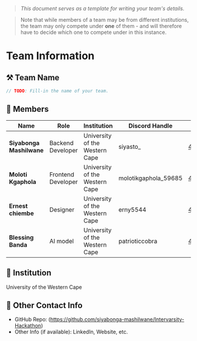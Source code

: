 > *This document serves as a template for writing your team's details.*

> Note that while members of a team may be from different institutions, the team may only compete under **one** of them - and will therefore have to decide which one to compete under in this instance.

# Team Information

## ⚒️ Team Name
``` c
// TODO: Fill-in the name of your team.
```

## 👥 Members
| Name     | Role                | Institution           | Discord Handle | Email |
|----------|---------------------|-----------------------| -------------------|-------------|
| **Siyabonga Mashilwane**   | Backend Developer   | University of the Western Cape | siyasto_ | 4255147@myuwc.ac.za |
| **Moloti Kgaphola**   | Frontend Developer  | University of the Western Cape | molotikgaphola_59685 | 4356470@myuwc.ac.za |
| **Ernest chiembe**   | Designer            | University of the Western Cape | erny5544 | 4324549@myuwc.ac.za |
| **Blessing Banda**   | AI model          | University of the Western Cape | patrioticcobra | 4340659@myuwc.ac.za|

## 🏫 Institution
University of the Western Cape

## 📧 Other Contact Info
- GitHub Repo: (https://github.com/siyabonga-mashilwane/Intervarsity-Hackathon)
- Other Info (if available): LinkedIn, Website, etc.
